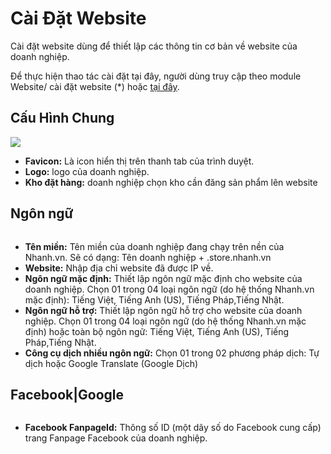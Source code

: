 # Cài Đặt Website

Cài đặt website dùng để thiết lập các thông tin cơ bản về website của doanh nghiệp.

Để thực hiện thao tác cài đặt tại đây, người dùng truy cập theo module Website/ cài đặt website (*) hoặc [tại đây](https://new.nhanh.vn/website/content/config).

## Cấu Hình Chung

![](https://storage.googleapis.com/manual.nhanh.vn/website/cai-dat-ws.PNG)

- **Favicon:** Là icon hiển thị trên thanh tab của trình duyệt.
- **Logo:** logo của doanh nghiệp.
- **Kho đặt hàng:** doanh nghiệp chọn kho cần đăng sản phẩm lên website

## Ngôn ngữ

![]()

- **Tên miền:** Tên miền của doanh nghiệp đang chạy trên nền của Nhanh.vn. Sẽ có dạng: Tên doanh nghiệp + .store.nhanh.vn
- **Website:** Nhập địa chỉ website đã được IP về.
- **Ngôn ngữ mặc định:** Thiết lập ngôn ngữ mặc định cho website của doanh nghiệp. Chọn 01 trong 04 loại ngôn ngữ (do hệ thống Nhanh.vn mặc định): Tiếng Việt, Tiếng Anh (US), Tiếng Pháp,Tiếng Nhật.
- **Ngôn ngữ hỗ trợ:** Thiết lập ngôn ngữ hỗ trợ cho website của doanh nghiệp. Chọn 01 trong 04 loại ngôn ngữ (do hệ thống Nhanh.vn mặc định) hoặc toàn bộ ngôn ngữ: Tiếng Việt, Tiếng Anh (US), Tiếng Pháp,Tiếng Nhật.
- **Công cụ dịch nhiều ngôn ngữ:** Chọn 01 trong 02 phương pháp dịch: Tự dịch hoặc Google Translate (Google Dịch)

## Facebook|Google
![]()

- **Facebook FanpageId:** Thông số ID (một dãy số do Facebook cung cấp) trang Fanpage Facebook của doanh nghiệp.

